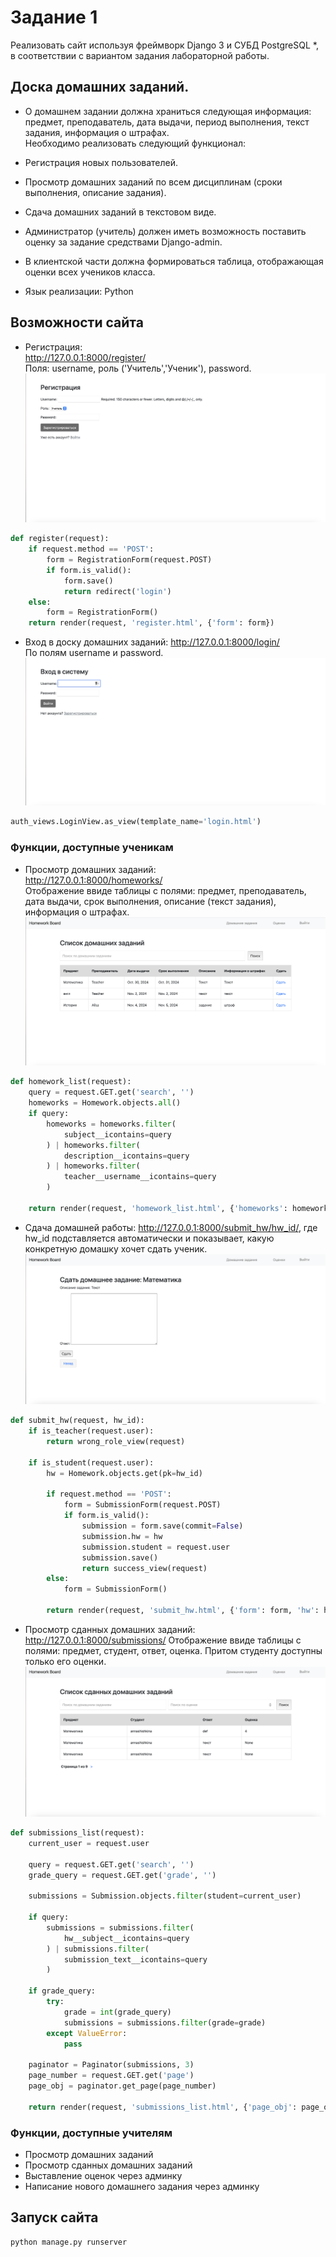 # Задание 1

Реализовать сайт используя фреймворк Django 3 и СУБД PostgreSQL *, в соответствии с вариантом задания лабораторной работы.

## Доска домашних заданий.  
- О домашнем задании должна храниться следующая информация: предмет, преподаватель, дата выдачи, период выполнения, текст задания, информация о штрафах.  
Необходимо реализовать следующий функционал:  
- Регистрация новых пользователей.  
- Просмотр домашних заданий по всем дисциплинам (сроки выполнения, описание задания).  
- Сдача домашних заданий в текстовом виде.  
- Администратор (учитель) должен иметь возможность поставить оценку за задание средствами Django-admin. 
- В клиентской части должна формироваться таблица, отображающая оценки всех учеников класса.  

- Язык реализации: Python

## Возможности сайта 
- Регистрация:  
<http://127.0.0.1:8000/register/>  
Поля: username, роль ('Учитель','Ученик'), password.
![Регистрация](images/1.png)
```python
def register(request):
    if request.method == 'POST':
        form = RegistrationForm(request.POST)
        if form.is_valid():
            form.save()
            return redirect('login')
    else:
        form = RegistrationForm()
    return render(request, 'register.html', {'form': form})
```

- Вход в доску домашних заданий:
<http://127.0.0.1:8000/login/>  
По полям username и password.
![Вход](images/2.png)
```python
auth_views.LoginView.as_view(template_name='login.html')
```

### Функции, доступные ученикам
- Просмотр домашних заданий:    
<http://127.0.0.1:8000/homeworks/>  
Отображение ввиде таблицы с полями: предмет, преподаватель, дата выдачи, срок выполнения, описание (текст задания), информация о штрафах.
![Домашние задания](images/3.png)
```python
def homework_list(request):
    query = request.GET.get('search', '')
    homeworks = Homework.objects.all()
    if query:
        homeworks = homeworks.filter(
            subject__icontains=query
        ) | homeworks.filter(
            description__icontains=query
        ) | homeworks.filter(
            teacher__username__icontains=query
        )

    return render(request, 'homework_list.html', {'homeworks': homeworks})
```

- Сдача домашней работы:
<http://127.0.0.1:8000/submit_hw/hw_id/>, где hw_id подставляется автоматически и показывает, какую конкретную домашку хочет сдать ученик.
![сдача домахних заданий](images/4.png)
```python
def submit_hw(request, hw_id):
    if is_teacher(request.user):
        return wrong_role_view(request)

    if is_student(request.user):
        hw = Homework.objects.get(pk=hw_id)

        if request.method == 'POST':
            form = SubmissionForm(request.POST)
            if form.is_valid():
                submission = form.save(commit=False)
                submission.hw = hw
                submission.student = request.user
                submission.save()
                return success_view(request)
        else:
            form = SubmissionForm()

        return render(request, 'submit_hw.html', {'form': form, 'hw': hw})
```

- Просмотр сданных домашних заданий:
<http://127.0.0.1:8000/submissions/> 
Отображение ввиде таблицы с полями: предмет, студент, ответ, оценка. Притом студенту доступны только его оценки.
![Список сданных с оценками](images/5.png)
```python
def submissions_list(request):
    current_user = request.user

    query = request.GET.get('search', '')
    grade_query = request.GET.get('grade', '')

    submissions = Submission.objects.filter(student=current_user)

    if query:
        submissions = submissions.filter(
            hw__subject__icontains=query
        ) | submissions.filter(
            submission_text__icontains=query
        )

    if grade_query:
        try:
            grade = int(grade_query)
            submissions = submissions.filter(grade=grade)
        except ValueError:
            pass

    paginator = Paginator(submissions, 3)
    page_number = request.GET.get('page')
    page_obj = paginator.get_page(page_number)

    return render(request, 'submissions_list.html', {'page_obj': page_obj, 'request': request})
```

### Функции, доступные учителям
- Просмотр домашних заданий
- Просмотр сданных домашних заданий
- Выставление оценок через админку
- Написание нового домашнего задания через админку

## Запуск сайта
```python
python manage.py runserver
```
